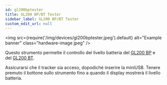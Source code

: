 ```yaml
---
id: gl200bptester
title: GL200 BP/BT Tester
sidebar_label: GL200 BP/BT Tester
custom_edit_url: null
---
```


<img
  src={require('/img/devices/gl200bptester.jpeg').default}
  alt="Example banner"
  class="hardware-image jpeg"
/>


Questo strumento permette il controllo del livello batteria del [GL200 BP](../gl200bp) e del [GL200 BT](../gl200bt).

Assicurarsi che il tracker sia acceso, dopodiché inserire la miniUSB. Tenere premuto il bottone sullo strumento fino a quando il display mostrerà il livello batteria.